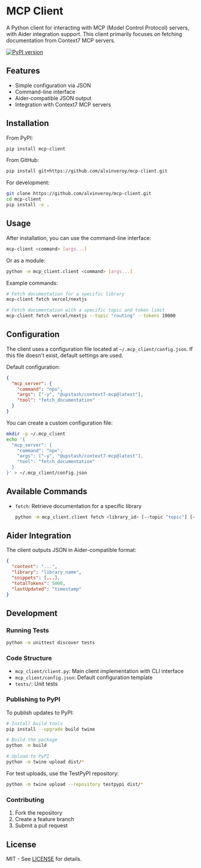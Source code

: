 # MCP Client

A Python client for interacting with MCP (Model Control Protocol) servers, with Aider integration support. This client primarily focuses on fetching documentation from Context7 MCP servers.

[![PyPI version](https://badge.fury.io/py/mcp-client.svg)](https://badge.fury.io/py/mcp-client)

## Features

- Simple configuration via JSON
- Command-line interface
- Aider-compatible JSON output
- Integration with Context7 MCP servers

## Installation

From PyPI:
```bash
pip install mcp-client
```

From GitHub:
```bash
pip install git+https://github.com/alvinveroy/mcp-client.git
```

For development:
```bash
git clone https://github.com/alvinveroy/mcp-client.git
cd mcp-client
pip install -e .
```

## Usage

After installation, you can use the command-line interface:

```bash
mcp-client <command> [args...]
```

Or as a module:
```bash
python -m mcp_client.client <command> [args...]
```

Example commands:
```bash
# Fetch documentation for a specific library
mcp-client fetch vercel/nextjs

# Fetch documentation with a specific topic and token limit
mcp-client fetch vercel/nextjs --topic "routing" --tokens 10000
```

## Configuration

The client uses a configuration file located at `~/.mcp_client/config.json`. If this file doesn't exist, default settings are used.

Default configuration:
```json
{
  "mcp_server": {
    "command": "npx",
    "args": ["-y", "@upstash/context7-mcp@latest"],
    "tool": "fetch_documentation"
  }
}
```

You can create a custom configuration file:
```bash
mkdir -p ~/.mcp_client
echo '{
  "mcp_server": {
    "command": "npx",
    "args": ["-y", "@upstash/context7-mcp@latest"],
    "tool": "fetch_documentation"
  }
}' > ~/.mcp_client/config.json
```

## Available Commands

- `fetch`: Retrieve documentation for a specific library
  ```bash
  python -m mcp_client.client fetch <library_id> [--topic "topic"] [--tokens 5000]
  ```

## Aider Integration

The client outputs JSON in Aider-compatible format:
```json
{
  "content": "...",
  "library": "library_name",
  "snippets": [...],
  "totalTokens": 5000,
  "lastUpdated": "timestamp"
}
```

## Development

### Running Tests
```bash
python -m unittest discover tests
```

### Code Structure
- `mcp_client/client.py`: Main client implementation with CLI interface
- `mcp_client/config.json`: Default configuration template
- `tests/`: Unit tests

### Publishing to PyPI

To publish updates to PyPI:

```bash
# Install build tools
pip install --upgrade build twine

# Build the package
python -m build

# Upload to PyPI
python -m twine upload dist/*
```

For test uploads, use the TestPyPI repository:
```bash
python -m twine upload --repository testpypi dist/*
```

### Contributing
1. Fork the repository
2. Create a feature branch
3. Submit a pull request

## License
MIT - See [LICENSE](LICENSE) for details.
